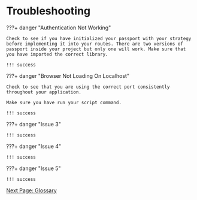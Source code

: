 # Troubleshooting

<!-- Min of 5 things that could go wrong and their solutions -->
???+ danger "Authentication Not Working"

    Check to see if you have initialized your passport with your strategy before implementing it into your routes. There are two versions of passport inside your project but only one will work. Make sure that you have imported the correct library.  

    !!! success

???+ danger "Browser Not Loading On Localhost"

    Check to see that you are using the correct port consistently throughout your application.

    Make sure you have run your script command.

    !!! success

???+ danger "Issue 3"

    !!! success

???+ danger "Issue 4"

    !!! success

???+ danger "Issue 5"

    !!! success

[Next Page: Glossary](/glossary)
